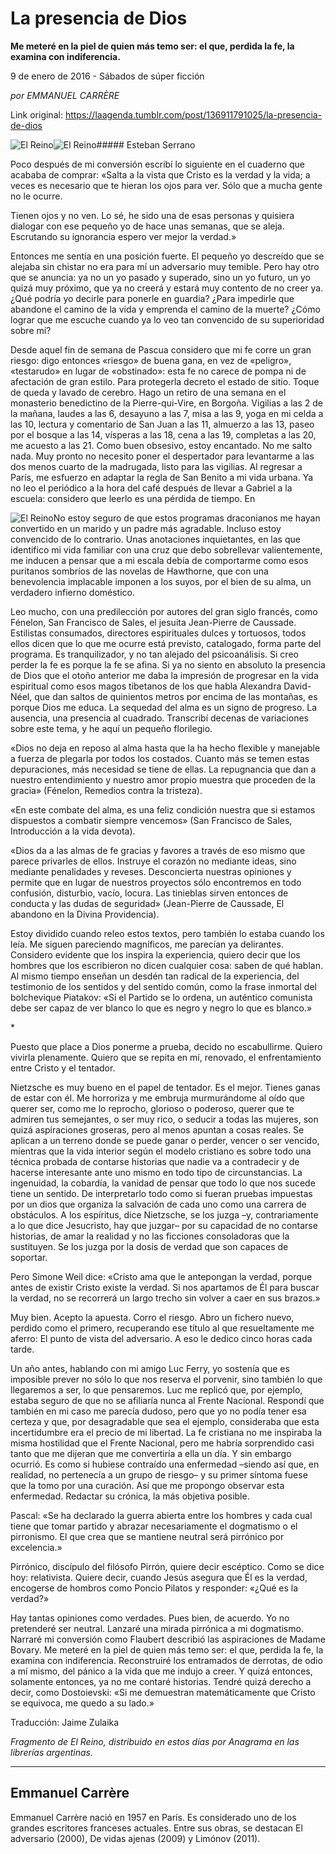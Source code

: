 # La presencia de Dios

**Me meteré en la piel de quien más temo ser: el que, perdida la fe, la examina con indiferencia.**

9 de enero de 2016 - Sábados de súper ficción

_por EMMANUEL CARRÈRE_

Link original: https://laagenda.tumblr.com/post/136911791025/la-presencia-de-dios

![El Reino](https://64.media.tumblr.com/298aaadfba30a76ef44ae0cb9995623c/tumblr_inline_pjzp4kJU4v1t6q87u_640.jpg)![El Reino](https://64.media.tumblr.com/298aaadfba30a76ef44ae0cb9995623c/tumblr_inline_pjzp4kJU4v1t6q87u_640.jpg)##### Esteban Serrano


Poco después de mi conversión escribí lo siguiente en el cuaderno que acababa de comprar: «Salta a la vista que Cristo es la verdad y la vida; a veces es necesario que te hieran los ojos para ver. Sólo que a mucha gente no le ocurre. 

Tienen ojos y no ven. Lo sé, he sido una de esas personas y quisiera dialogar con ese pequeño yo de hace unas semanas, que se aleja. Escrutando su ignorancia espero ver mejor la verdad.»

Entonces me sentía en una posición fuerte. El pequeño yo descreído que se alejaba sin chistar no era para mí un adversario muy temible. Pero hay otro que se anuncia: ya no un yo pasado y superado, sino un yo futuro, un yo quizá muy próximo, que ya no creerá y estará muy contento de no creer ya. ¿Qué podría yo decirle para ponerle en guardia? ¿Para impedirle que abandone el camino de la vida y emprenda el camino de la muerte? ¿Cómo lograr que me escuche cuando ya lo veo tan convencido de su superioridad sobre mí?

Desde aquel fin de semana de Pascua considero que mi fe corre un gran riesgo: digo entonces «riesgo» de buena gana, en vez de «peligro», «testarudo» en lugar de «obstinado»: esta fe no carece de pompa ni de afectación de gran estilo. Para protegerla decreto el estado de sitio. Toque de queda y lavado de cerebro. Hago un retiro de una semana en el monasterio benedictino de la Pierre-qui-Vire, en Borgoña. Vigilias a las 2 de la mañana, laudes a las 6, desayuno a las 7, misa a las 9, yoga en mi celda a las 10, lectura y comentario de San Juan a las 11, almuerzo a las 13, paseo por el bosque a las 14, vísperas a las 18, cena a las 19, completas a las 20, me acuesto a las 21. Como buen obsesivo, estoy encantado. No me salto nada. Muy pronto no necesito poner el despertador para levantarme a las dos menos cuarto de la madrugada, listo para las vigilias. Al regresar a París, me esfuerzo en adaptar la regla de San Benito a mi vida urbana. Ya no leo el periódico a la hora del café después de llevar a Gabriel a la escuela: considero que leerlo es una pérdida de tiempo. En 

![El Reino](https://64.media.tumblr.com/9fb8d48d51b7e4985b6d90d0813a08c1/tumblr_inline_pjzp4lvU481t6q87u_250.jpg)No estoy seguro de que estos programas draconianos me hayan convertido en un marido y un padre más agradable. Incluso estoy convencido de lo contrario. Unas anotaciones inquietantes, en las que identifico mi vida familiar con una cruz que debo sobrellevar valientemente, me inducen a pensar que a mi escala debía de comportarme como esos puritanos sombríos de las novelas de Hawthorne, que con una benevolencia implacable imponen a los suyos, por el bien de su alma, un verdadero infierno doméstico.

Leo mucho, con una predilección por autores del gran siglo francés, como Fénelon, San Francisco de Sales, el jesuita Jean-Pierre de Caussade. Estilistas consumados, directores espirituales dulces y tortuosos, todos ellos dicen que lo que me ocurre está previsto, catalogado, forma parte del programa. Es tranquilizador, y no tan alejado del psicoanálisis. Si creo perder la fe es porque la fe se afina. Si ya no siento en absoluto la presencia de Dios que el otoño anterior me daba la impresión de progresar en la vida espiritual como esos magos tibetanos de los que habla Alexandra David-Néel, que dan saltos de quinientos metros por encima de las montañas, es porque Dios me educa. La sequedad del alma es un signo de progreso. La ausencia, una presencia al cuadrado. Transcribí decenas de variaciones sobre este tema, y he aquí un pequeño florilegio.

«Dios no deja en reposo al alma hasta que la ha hecho flexible y manejable a fuerza de plegarla por todos los costados. Cuanto más se temen estas depuraciones, más necesidad se tiene de ellas. La repugnancia que dan a nuestro entendimiento y nuestro amor propio muestra que proceden de la gracia» (Fénelon, Remedios contra la tristeza).

«En este combate del alma, es una feliz condición nuestra que si estamos dispuestos a combatir siempre vencemos» (San Francisco de Sales, Introducción a la vida devota).

«Dios da a las almas de fe gracias y favores a través de eso mismo que parece privarles de ellos. Instruye el corazón no mediante ideas, sino mediante penalidades y reveses. Desconcierta nuestras opiniones y permite que en lugar de nuestros proyectos sólo encontremos en todo confusión, disturbio, vacío, locura. Las tinieblas sirven entonces de conducta y las dudas de seguridad» (Jean-Pierre de Caussade, El abandono en la Divina Providencia).

Estoy dividido cuando releo estos textos, pero también lo estaba cuando los leía. Me siguen pareciendo magníficos, me parecían ya delirantes. Considero evidente que los inspira la experiencia, quiero decir que los hombres que los escribieron no dicen cualquier cosa: saben de qué hablan. Al mismo tiempo enseñan un desdén tan radical de la experiencia, del testimonio de los sentidos y del sentido común, como la frase inmortal del bolchevique Piatakov: «Si el Partido se lo ordena, un auténtico comunista debe ser capaz de ver blanco lo que es negro y negro lo que es blanco.»

\*

Puesto que place a Dios ponerme a prueba, decido no escabullirme. Quiero vivirla plenamente. Quiero que se repita en mí, renovado, el enfrentamiento entre Cristo y el tentador.

Nietzsche es muy bueno en el papel de tentador. Es el mejor. Tienes ganas de estar con él. Me horroriza y me embruja murmurándome al oído que querer ser, como me lo reprocho, glorioso o poderoso, querer que te admiren tus semejantes, o ser muy rico, o seducir a todas las mujeres, son quizá aspiraciones groseras, pero al menos apuntan a cosas reales. Se aplican a un terreno donde se puede ganar o perder, vencer o ser vencido, mientras que la vida interior según el modelo cristiano es sobre todo una técnica probada de contarse historias que nadie va a contradecir y de hacerse interesante ante uno mismo en todo tipo de circunstancias. La ingenuidad, la cobardía, la vanidad de pensar que todo lo que nos sucede tiene un sentido. De interpretarlo todo como si fueran pruebas impuestas por un dios que organiza la salvación de cada uno como una carrera de obstáculos. A los espíritus, dice Nietzsche, se los juzga –y, contrariamente a lo que dice Jesucristo, hay que juzgar– por su capacidad de no contarse historias, de amar la realidad y no las ficciones consoladoras que la sustituyen. Se los juzga por la dosis de verdad que son capaces de soportar.

Pero Simone Weil dice: «Cristo ama que le antepongan la verdad, porque antes de existir Cristo existe la verdad. Si nos apartamos de Él para buscar la verdad, no se recorrerá un largo trecho sin volver a caer en sus brazos.»

Muy bien. Acepto la apuesta. Corro el riesgo. Abro un fichero nuevo, perdido como el primero, recuperando ese título al que resueltamente me aferro: El punto de vista del adversario. A eso le dedico cinco horas cada tarde.

Un año antes, hablando con mi amigo Luc Ferry, yo sostenía que es imposible prever no sólo lo que nos reserva el porvenir, sino también lo que llegaremos a ser, lo que pensaremos. Luc me replicó que, por ejemplo, estaba seguro de que no se afiliaría nunca al Frente Nacional. Respondí que también en mi caso me parecía dudoso, pero que yo no podía tener esa certeza y que, por desagradable que sea el ejemplo, consideraba que esta incertidumbre era el precio de mi libertad. La fe cristiana no me inspiraba la misma hostilidad que el Frente Nacional, pero me habría sorprendido casi tanto que me dijeran que me convertiría a ella un día. Y sin embargo ocurrió. Es como si hubiese contraído una enfermedad –siendo así que, en realidad, no pertenecía a un grupo de riesgo– y su primer síntoma fuese que la tomo por una curación. Así que me propongo observar esta enfermedad. Redactar su crónica, la más objetiva posible.

Pascal: «Se ha declarado la guerra abierta entre los hombres y cada cual tiene que tomar partido y abrazar necesariamente el dogmatismo o el pirronismo. El que crea que se mantiene neutral será pirrónico por excelencia.»

Pirrónico, discípulo del filósofo Pirrón, quiere decir escéptico. Como se dice hoy: relativista. Quiere decir, cuando Jesús asegura que Él es la verdad, encogerse de hombros como Poncio Pilatos y responder: «¿Qué es la verdad?» 

Hay tantas opiniones como verdades. Pues bien, de acuerdo. Yo no pretenderé ser neutral. Lanzaré una mirada pirrónica a mi dogmatismo. Narraré mi conversión como Flaubert describió las aspiraciones de Madame Bovary. Me meteré en la piel de quien más temo ser: el que, perdida la fe, la examina con indiferencia. Reconstruiré los entramados de derrotas, de odio a mí mismo, del pánico a la vida que me indujo a creer. Y quizá entonces, solamente entonces, ya no me contaré historias. Tendré quizá derecho a decir, como Dostoievski: «Si me demuestran matemáticamente que Cristo se equivoca, me quedo a su lado.»

  


Traducción: Jaime Zulaika

*Fragmento de El Reino, distribuido en estos días por Anagrama en las librerías argentinas.*

  




---

 Emmanuel Carrère
-----------------

Emmanuel Carrère nació en 1957 en París. Es considerado uno de los grandes escritores franceses actuales. Entre sus obras, se destacan El adversario (2000), De vidas ajenas (2009) y Limónov (2011).

